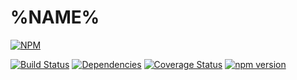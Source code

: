 # %NAME%

[![NPM](https://nodei.co/npm/%NAME%.png)](https://nodei.co/npm/%NAME%/)

[![Build Status](https://travis-ci.org/%USERNAME%/%NAME%.svg?branch=master)](https://travis-ci.org/%USERNAME%/%NAME%)
[![Dependencies](https://david-dm.org/%USERNAME%/%NAME%.svg)](https://david-dm.org/%USERNAME%/%NAME%)
[![Coverage Status](https://coveralls.io/repos/%USERNAME%/%NAME%/badge.svg)](https://coveralls.io/r/%USERNAME%/%NAME%)
[![npm version](http://img.shields.io/npm/v/g%NAME%.svg)](https://npmjs.org/package/%NAME%)
